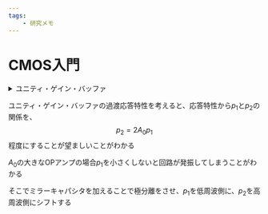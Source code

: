 ```yaml
---
tags:
    - 研究メモ
---
```


# CMOS入門
<details>出力の100%を入力に戻す回路<summary>ユニティ・ゲイン・バッファ 
</details>
</summary>

ユニティ・ゲイン・バッファの過渡応答特性を考えると、応答特性から$p_1$と$p_2$の関係を、$$p_2=2A_0p_1$$程度にすることが望ましいことがわかる

$A_0$の大きなOPアンプの場合$p_1$を小さくしないと回路が発振してしまうことがわかる

そこでミラーキャパシタを加えることで極分離をさせ、$p_1$を低周波側に、$p_2$を高周波側にシフトする

